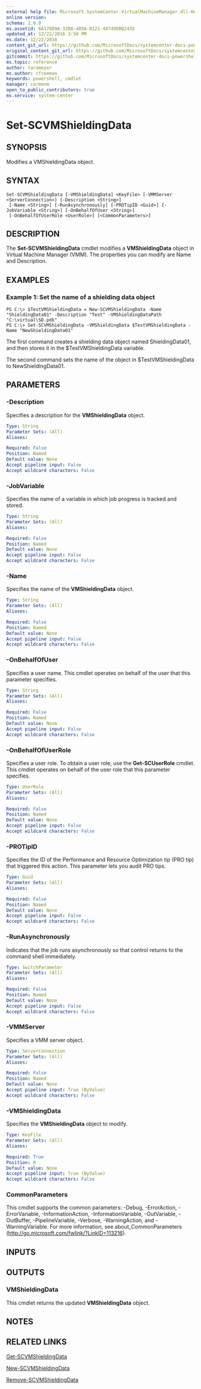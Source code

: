 ```yaml
---
external help file: Microsoft.SystemCenter.VirtualMachineManager.dll-Help.xml
online version: 
schema: 2.0.0
ms.assetid: 6A178D9A-32B8-405A-8121-48749DBB2435
updated_at: 12/22/2016 3:56 PM
ms.date: 12/22/2016
content_git_url: https://github.com/MicrosoftDocs/systemcenter-docs-powershell/blob/master/systemcenter-cmdlets/SystemCenter2016/VirtualMachineManager/vlatest/Set-SCVMShieldingData.md
original_content_git_url: https://github.com/MicrosoftDocs/systemcenter-docs-powershell/blob/master/systemcenter-cmdlets/SystemCenter2016/VirtualMachineManager/vlatest/Set-SCVMShieldingData.md
gitcommit: https://github.com/MicrosoftDocs/systemcenter-docs-powershell/blob/96e5647587661652225fbdd2c797cd4d59d542bc/systemcenter-cmdlets/SystemCenter2016/VirtualMachineManager/vlatest/Set-SCVMShieldingData.md
ms.topic: reference
author: tarameyer
ms.author: cfreeman
keywords: powershell, cmdlet
manager: carmonm
open_to_public_contributors: true
ms.service: system-center
---
```


# Set-SCVMShieldingData

## SYNOPSIS
Modifies a VMShieldingData object.

## SYNTAX

```
Set-SCVMShieldingData [-VMShieldingData] <KeyFile> [-VMMServer <ServerConnection>] [-Description <String>]
 [-Name <String>] [-RunAsynchronously] [-PROTipID <Guid>] [-JobVariable <String>] [-OnBehalfOfUser <String>]
 [-OnBehalfOfUserRole <UserRole>] [<CommonParameters>]
```

## DESCRIPTION
The **Set-**SCVMShieldingData**** cmdlet modifies a **VMShieldingData** object in Virtual Machine Manager (VMM).
The properties you can modify are Name and Description.

## EXAMPLES

### Example 1: Set the name of a shielding data object
```
PS C:\> $TestVMShieldingData = New-SCVMShieldingData -Name "ShieldingData01" -Description "Test" -VMShieldingDataPath "C:\virtual\SD.pdk"
PS C:\> Set-SCVMShieldingData -VMShieldingData $TestVMShieldingData -Name "NewShieldingData01"
```

The first command creates a shielding data object named ShieldingData01, and then stores it in the $TestVMShieldingData variable.

The second command sets the name of the object in $TestVMShieldingData to NewShieldingData01.

## PARAMETERS

### -Description
Specifies a description for the **VMShieldingData** object.

```yaml
Type: String
Parameter Sets: (All)
Aliases: 

Required: False
Position: Named
Default value: None
Accept pipeline input: False
Accept wildcard characters: False
```

### -JobVariable
Specifies the name of a variable in which job progress is tracked and stored.

```yaml
Type: String
Parameter Sets: (All)
Aliases: 

Required: False
Position: Named
Default value: None
Accept pipeline input: False
Accept wildcard characters: False
```

### -Name
Specifies the name of the **VMShieldingData** object.

```yaml
Type: String
Parameter Sets: (All)
Aliases: 

Required: False
Position: Named
Default value: None
Accept pipeline input: False
Accept wildcard characters: False
```

### -OnBehalfOfUser
Specifies a user name.
This cmdlet operates on behalf of the user that this parameter specifies.

```yaml
Type: String
Parameter Sets: (All)
Aliases: 

Required: False
Position: Named
Default value: None
Accept pipeline input: False
Accept wildcard characters: False
```

### -OnBehalfOfUserRole
Specifies a user role.
To obtain a user role, use the **Get-SCUserRole** cmdlet.
This cmdlet operates on behalf of the user role that this parameter specifies.

```yaml
Type: UserRole
Parameter Sets: (All)
Aliases: 

Required: False
Position: Named
Default value: None
Accept pipeline input: False
Accept wildcard characters: False
```

### -PROTipID
Specifies the ID of the Performance and Resource Optimization tip (PRO tip) that triggered this action.
This parameter lets you audit PRO tips.

```yaml
Type: Guid
Parameter Sets: (All)
Aliases: 

Required: False
Position: Named
Default value: None
Accept pipeline input: False
Accept wildcard characters: False
```

### -RunAsynchronously
Indicates that the job runs asynchronously so that control returns to the command shell immediately.

```yaml
Type: SwitchParameter
Parameter Sets: (All)
Aliases: 

Required: False
Position: Named
Default value: None
Accept pipeline input: False
Accept wildcard characters: False
```

### -VMMServer
Specifies a VMM server object.

```yaml
Type: ServerConnection
Parameter Sets: (All)
Aliases: 

Required: False
Position: Named
Default value: None
Accept pipeline input: True (ByValue)
Accept wildcard characters: False
```

### -VMShieldingData
Specifies the **VMShieldingData** object to modify.

```yaml
Type: KeyFile
Parameter Sets: (All)
Aliases: 

Required: True
Position: 0
Default value: None
Accept pipeline input: True (ByValue)
Accept wildcard characters: False
```

### CommonParameters
This cmdlet supports the common parameters: -Debug, -ErrorAction, -ErrorVariable, -InformationAction, -InformationVariable, -OutVariable, -OutBuffer, -PipelineVariable, -Verbose, -WarningAction, and -WarningVariable. For more information, see about_CommonParameters (http://go.microsoft.com/fwlink/?LinkID=113216).

## INPUTS

## OUTPUTS

### VMShieldingData
This cmdlet returns the updated **VMShieldingData** object.

## NOTES

## RELATED LINKS

[Get-SCVMShieldingData](xref:SystemCenter2016/VirtualMachineManager/vlatest/Get-SCVMShieldingData.md)

[New-SCVMShieldingData](xref:SystemCenter2016/VirtualMachineManager/vlatest/New-SCVMShieldingData.md)

[Remove-SCVMShieldingData](xref:SystemCenter2016/VirtualMachineManager/vlatest/Remove-SCVMShieldingData.md)

